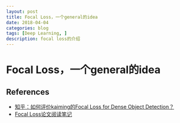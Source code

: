 ```yaml
---
layout: post
title: Focal Loss，一个general的idea
date: 2018-04-04
categories: blog
tags: [Deep Learning, ]
description: focal loss的介绍
---
```


# Focal Loss，一个general的idea



## References

* [知乎：如何评价kaiming的Focal Loss for Dense Object Detection？](https://www.zhihu.com/question/63581984)
* [Focal Loss论文阅读笔记](https://blog.csdn.net/qq_34564947/article/details/77200104)
